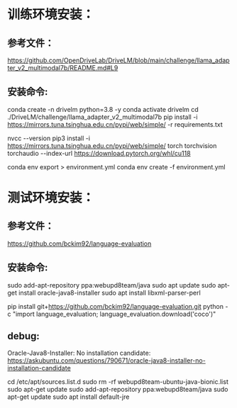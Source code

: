# 训练环境安装：

## 参考文件：
https://github.com/OpenDriveLab/DriveLM/blob/main/challenge/llama_adapter_v2_multimodal7b/README.md#L9

## 安装命令:
conda create -n drivelm python=3.8 -y
conda activate drivelm
cd ./DriveLM/challenge/llama_adapter_v2_multimodal7b
pip install -i https://mirrors.tuna.tsinghua.edu.cn/pypi/web/simple/ -r requirements.txt

nvcc --version
pip3 install -i https://mirrors.tuna.tsinghua.edu.cn/pypi/web/simple/ torch torchvision torchaudio --index-url https://download.pytorch.org/whl/cu118

conda env export > environment.yml
conda env create -f environment.yml

# 测试环境安装：

## 参考文件：
https://github.com/bckim92/language-evaluation

## 安装命令:
sudo add-apt-repository ppa:webupd8team/java
sudo apt update
sudo apt-get install oracle-java8-installer
sudo apt install libxml-parser-perl

pip install git+https://github.com/bckim92/language-evaluation.git
python -c "import language_evaluation; language_evaluation.download('coco')"

## debug:
Oracle-Java8-Installer: No installation candidate: https://askubuntu.com/questions/790671/oracle-java8-installer-no-installation-candidate

cd /etc/apt/sources.list.d
sudo rm -rf webupd8team-ubuntu-java-bionic.list
sudo apt-get update
sudo add-apt-repository ppa:webupd8team/java
sudo apt-get update
sudo apt install default-jre
